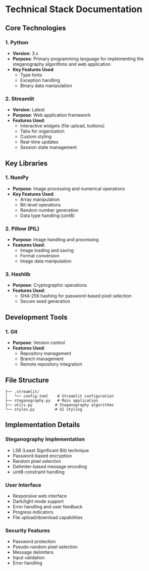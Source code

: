 # Technical Stack Documentation

## Core Technologies

### 1. Python
- **Version**: 3.x
- **Purpose**: Primary programming language for implementing the steganography algorithms and web application
- **Key Features Used**: 
  - Type hints
  - Exception handling
  - Binary data manipulation

### 2. Streamlit
- **Version**: Latest
- **Purpose**: Web application framework
- **Features Used**:
  - Interactive widgets (file upload, buttons)
  - Tabs for organization
  - Custom styling
  - Real-time updates
  - Session state management

## Key Libraries

### 1. NumPy
- **Purpose**: Image processing and numerical operations
- **Key Features Used**:
  - Array manipulation
  - Bit-level operations
  - Random number generation
  - Data type handling (uint8)

### 2. Pillow (PIL)
- **Purpose**: Image handling and processing
- **Features Used**:
  - Image loading and saving
  - Format conversion
  - Image data manipulation

### 3. Hashlib
- **Purpose**: Cryptographic operations
- **Features Used**:
  - SHA-256 hashing for password-based pixel selection
  - Secure seed generation

## Development Tools

### 1. Git
- **Purpose**: Version control
- **Features Used**:
  - Repository management
  - Branch management
  - Remote repository integration

## File Structure
```
├── .streamlit/
│   └── config.toml    # Streamlit configuration
├── steganography.py   # Main application
├── utils.py          # Steganography algorithms
└── styles.py         # UI styling
```

## Implementation Details

### Steganography Implementation
- LSB (Least Significant Bit) technique
- Password-based encryption
- Random pixel selection
- Delimiter-based message encoding
- uint8 constraint handling

### User Interface
- Responsive web interface
- Dark/light mode support
- Error handling and user feedback
- Progress indicators
- File upload/download capabilities

### Security Features
- Password protection
- Pseudo-random pixel selection
- Message delimiters
- Input validation
- Error handling
